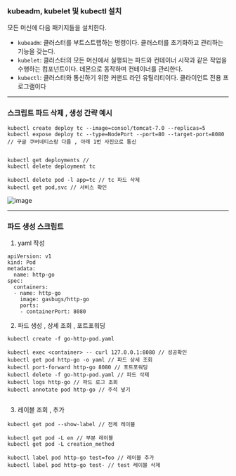 ### **kubeadm, kubelet 및 kubectl 설치**

모든 머신에 다음 패키지들을 설치한다.

- `kubeadm`: 클러스터를 부트스트랩하는 명령이다. 클러스터를 초기화하고 관리하는 기능을 갖는다.
- `kubelet`: 클러스터의 모든 머신에서 실행되는 파드와 컨테이너 시작과 같은 작업을 수행하는 컴포넌트이다. 데몬으로 동작하며 컨테이너를 관리한다.
- `kubectl`: 클러스터와 통신하기 위한 커맨드 라인 유틸리티이다. 클라이언트 전용 프로그램이다

---

### 스크립트 파드 삭제 , 생성 간략 예시

```
kubectl create deploy tc --image=consol/tomcat-7.0 --replicas=5
kubectl expose deploy tc --type=NodePort --port=80 --target-port=8080 // 구글 쿠버네티스랑 다름 , 아래 1번 사진으로 통신


kubectl get deployments // 
kubectl delete deployment tc 

kubectl delete pod -l app=tc // tc 파드 삭제
kubectl get pod,svc // 서비스 확인
```

![image](https://github.com/user-attachments/assets/888b37c1-0d9c-4bb5-8049-0f9e619e6270)


--- 
### 파드 생성 스크립트
1. yaml 작성
```
apiVersion: v1
kind: Pod
metadata:
  name: http-go
spec:
  containers:
  - name: http-go
    image: gasbugs/http-go
    ports:
    - containerPort: 8080
```
2. 파드 생성 , 상세 조회 , 포트포워딩
```
kubectl create -f go-http-pod.yaml

kubectl exec <container> -- curl 127.0.0.1:8080 // 성공확인
kubectl get pod http-go -o yaml // 파드 상세 조회
kubectl port-forward http-go 8080 // 포트포워딩
kubectl delete -f go-http-pod.yaml // 파드 삭제
kubectl logs http-go // 파드 로그 조회
kubectl annotate pod http-go // 주석 넣기


```

3. 레이블 조회 , 추가
```
kubectl get pod --show-label // 전체 레이블

kubectl get pod -L en // 부분 레이블
kubectl get pod -L creation_method

kubectl label pod http-go test=foo // 레이블 추가
kubectl label pod http-go test- // test 레이블 삭제



```
  
